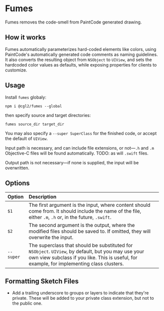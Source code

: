# Fumes

Fumes removes the code-smell from PaintCode generated drawing.

## How it works

Fumes automatically parameterizes hard-coded elements like colors, using PaintCode's automatically generated code comments as naming guidelines. It also converts the resulting object from `NSObject` to `UIView`, and sets the hardcoded color values as defaults, while exposing properties for clients to customize.

## Usage

Install `fumes` globaly:

```
npm i @cgl2/fumes --global
```

then specify source and target directories:

`fumes source_dir target_dir`

You may also specify a `--super SuperClass` for the finished code, or accept the default of `UIView`.

Input path is necessary, and can include file extensions, or not—`.h` and `.m` Objective-C files will be found automatically. TODO: as will `.swift` files.

Output path is not necessary—if none is supplied, the input will be overwritten.

## Options

| Option  | Description                                                                                                                                             |  |
|:--------|:--------------------------------------------------------------------------------------------------------------------------------------------------------|:-|
| `$1`     | The first argument is the input, where content should come from. It should include the name of the file, either `.m`, `.h` or, in the future, `.swift`. |  |
| `$2`     | The second argument is the output, where the modified files should be saved to. If omitted, they will overwrite the input. |
| `--super` | The superclass that should be substituted for `NSObject`. `UIView`, by default, but you may use your own view subclass if you like. This is useful, for example, for implementing class clusters. |



## Formatting Sketch Files

- Add a trailing underscore to groups or layers to indicate that they're private. These will be added to your private class extension, but not to the public one.